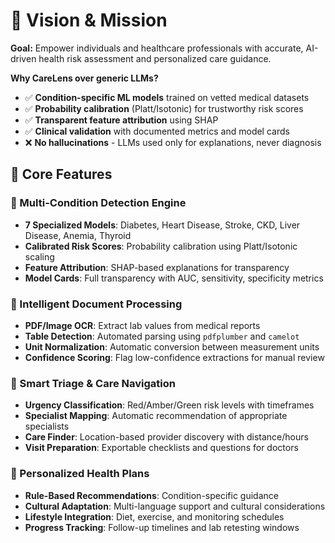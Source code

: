 # 🎯 Vision & Mission

**Goal:** Empower individuals and healthcare professionals with accurate, AI-driven health risk assessment and personalized care guidance.

**Why CareLens over generic LLMs?**
- ✅ **Condition-specific ML models** trained on vetted medical datasets
- ✅ **Probability calibration** (Platt/Isotonic) for trustworthy risk scores
- ✅ **Transparent feature attribution** using SHAP
- ✅ **Clinical validation** with documented metrics and model cards
- ❌ **No hallucinations** - LLMs used only for explanations, never diagnosis

## 🌟 Core Features

### 🔬 Multi-Condition Detection Engine
- **7 Specialized Models**: Diabetes, Heart Disease, Stroke, CKD, Liver Disease, Anemia, Thyroid
- **Calibrated Risk Scores**: Probability calibration using Platt/Isotonic scaling
- **Feature Attribution**: SHAP-based explanations for transparency
- **Model Cards**: Full transparency with AUC, sensitivity, specificity metrics

### 📄 Intelligent Document Processing
- **PDF/Image OCR**: Extract lab values from medical reports
- **Table Detection**: Automated parsing using `pdfplumber` and `camelot`
- **Unit Normalization**: Automatic conversion between measurement units
- **Confidence Scoring**: Flag low-confidence extractions for manual review

### 🎯 Smart Triage & Care Navigation
- **Urgency Classification**: Red/Amber/Green risk levels with timeframes
- **Specialist Mapping**: Automatic recommendation of appropriate specialists
- **Care Finder**: Location-based provider discovery with distance/hours
- **Visit Preparation**: Exportable checklists and questions for doctors

### 👤 Personalized Health Plans
- **Rule-Based Recommendations**: Condition-specific guidance
- **Cultural Adaptation**: Multi-language support and cultural considerations
- **Lifestyle Integration**: Diet, exercise, and monitoring schedules
- **Progress Tracking**: Follow-up timelines and lab retesting windows
